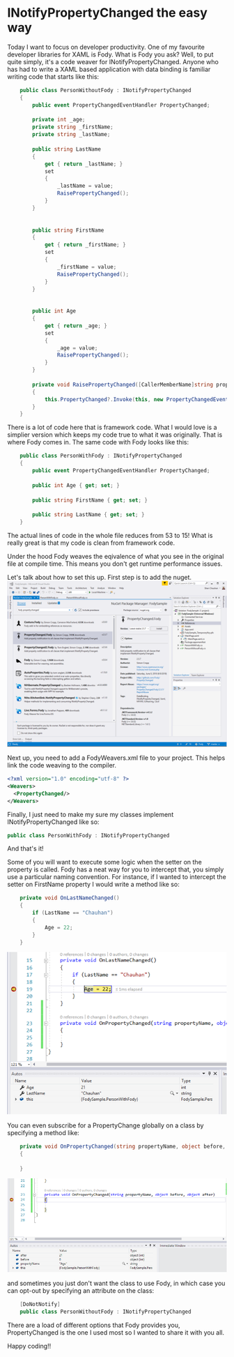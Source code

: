 # INotifyPropertyChanged the easy way

Today I want to focus on developer productivity. One of my favourite developer libraries for XAML is Fody. What is Fody you ask? Well, to put quite simply, it's a code weaver for INotifyPropertyChanged. Anyone who has had to write a XAML based application with data binding is familiar writing code that starts like this:

```csharp
    public class PersonWithoutFody : INotifyPropertyChanged
    {
        public event PropertyChangedEventHandler PropertyChanged;

        private int _age;
        private string _firstName;
        private string _lastName;

        public string LastName
        {
            get { return _lastName; }
            set
            {
                _lastName = value;
                RaisePropertyChanged();
            }
        }


        public string FirstName
        {
            get { return _firstName; }
            set
            {
                _firstName = value;
                RaisePropertyChanged();
            }
        }


        public int Age
        {
            get { return _age; }
            set
            {
                _age = value;
                RaisePropertyChanged();
            }
        }

        private void RaisePropertyChanged([CallerMemberName]string propertyName = "")
        {
            this.PropertyChanged?.Invoke(this, new PropertyChangedEventArgs(propertyName));
        }
    }
```

There is a lot of code here that is framework code. What I would love is a simplier version which keeps my code true to what it was originally. That is where Fody comes in. The same code with Fody looks like this:

```csharp
    public class PersonWithFody : INotifyPropertyChanged
    {
        public event PropertyChangedEventHandler PropertyChanged;

        public int Age { get; set; }

        public string FirstName { get; set; }

        public string LastName { get; set; }
    }
```

The actual lines of code in the whole file reduces from 53 to 15! What is really great is that my code is clean from framework code.

Under the hood Fody weaves the eqivalence of what you see in the original file at compile time. This means you don't get  runtime performance issues.

Let's talk about how to set this up. First step is to add the nuget.
![Nuget Fody PropertyChanged](Assets/nuget.png "Fody.PropertyChanged")  

Next up, you need to add a FodyWeavers.xml file to your project. This helps link the code weaving to the compiler.

```xml
<?xml version="1.0" encoding="utf-8" ?>
<Weavers>
  <PropertyChanged/>
</Weavers>
```
Finally, I just need to make my sure my classes implement INotifyPropertyChanged like so:

```csharp 
public class PersonWithFody : INotifyPropertyChanged
```

And that's it!

Some of you will want to execute some logic when the setter on the property is called. Fody has a neat way for you to intercept that, you simply use a particular naming convention. For instance, if I wanted to intercept the setter on FirstName property I would write a method like so:

```csharp
    private void OnLastNameChanged()
    {
        if (LastName == "Chauhan")
        {
            Age = 22;
        }
    }
```

![OnLastNameChanged](Assets/lastName.png "OnLastNameChanged")  

You can even subscribe for a PropertyChange globally on a class by specifying a method like:

```csharp
    private void OnPropertyChanged(string propertyName, object before, object after)
    {

    }
```
![Global property changed](Assets/propertychanged.png "Global PropertyChanged")  

and sometimes you just don't want the class to use Fody, in which case you can opt-out by specifying an attribute on the class:
```csharp
    [DoNotNotify]
    public class PersonWithoutFody : INotifyPropertyChanged
```

There are a load of different options that Fody provides you, PropertyChanged is the one I used most so I wanted to share it with you all.

Happy coding!!